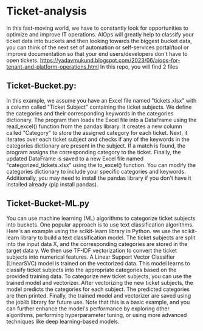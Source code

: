 # Ticket-analysis

In this fast-moving world, we have to constantly look for opportunities to optimize and improve IT operations.
AIOps will greatly help to classify your ticket data into buckets and then looking towards the biggest bucket data, you can think of the next set of automation or self-services portal/tool or improve documentation so that your end users/developers don't have to open tickets.
https://yadavmukund.blogspot.com/2023/06/aiops-for-tenant-and-platform-operations.html 
In this repo, you will find 2 files
## Ticket-Bucket.py:
In this example, we assume you have an Excel file named "tickets.xlsx" with a column called "Ticket Subject" containing the ticket subjects. We define the categories and their corresponding keywords in the categories dictionary.
The program then loads the Excel file into a DataFrame using the read_excel() function from the pandas library. It creates a new column called "Category" to store the assigned category for each ticket.
Next, it iterates over each ticket subject and checks if any of the keywords in the categories dictionary are present in the subject. If a match is found, the program assigns the corresponding category to the ticket.
Finally, the updated DataFrame is saved to a new Excel file named "categorized_tickets.xlsx" using the to_excel() function.
You can modify the categories dictionary to include your specific categories and keywords. Additionally, you may need to install the pandas library if you don't have it installed already (pip install pandas).
## Ticket-Bucket-ML.py
You can use machine learning (ML) algorithms to categorize ticket subjects into buckets. One popular approach is to use text classification algorithms. Here's an example using the scikit-learn library in Python.
we use the scikit-learn library to build a text classification model. The ticket subjects are split into the input data X, and the corresponding categories are stored in the target data y. We then use TF-IDF vectorization to convert the ticket subjects into numerical features.
A Linear Support Vector Classifier (LinearSVC) model is trained on the vectorized data. This model learns to classify ticket subjects into the appropriate categories based on the provided training data.
To categorize new ticket subjects, you can use the trained model and vectorizer. After vectorizing the new ticket subjects, the model predicts the categories for each subject. The predicted categories are then printed.
Finally, the trained model and vectorizer are saved using the joblib library for future use.
Note that this is a basic example, and you can further enhance the model's performance by exploring other algorithms, performing hyperparameter tuning, or using more advanced techniques like deep learning-based models.
